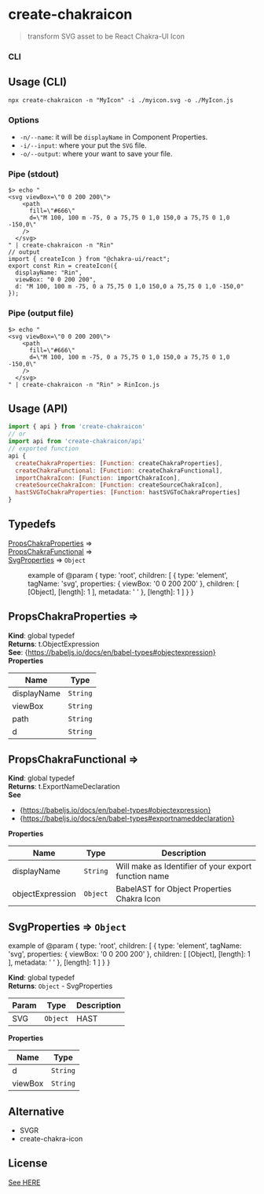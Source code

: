 # create-chakraicon
> transform SVG asset to be React Chakra-UI Icon

### CLI
## Usage (CLI)


```console
npx create-chakraicon -n "MyIcon" -i ./myicon.svg -o ./MyIcon.js
```

### Options
* `-n/--name`:  it will be `displayName` in Component Properties.
* `-i/--input`:  where your put the `SVG` file.
* `-o/--output`: where your want to save your file.

### Pipe (stdout)
```console
$> echo "
<svg viewBox=\"0 0 200 200\">
    <path
      fill=\"#666\"
      d=\"M 100, 100 m -75, 0 a 75,75 0 1,0 150,0 a 75,75 0 1,0 -150,0\"
    />
  </svg>
" | create-chakraicon -n "Rin"
// output
import { createIcon } from "@chakra-ui/react";
export const Rin = createIcon({
  displayName: "Rin",
  viewBox: "0 0 200 200",
  d: "M 100, 100 m -75, 0 a 75,75 0 1,0 150,0 a 75,75 0 1,0 -150,0"
});
```

### Pipe (output file)
```console
$> echo "
<svg viewBox=\"0 0 200 200\">
    <path
      fill=\"#666\"
      d=\"M 100, 100 m -75, 0 a 75,75 0 1,0 150,0 a 75,75 0 1,0 -150,0\"
    />
  </svg>
" | create-chakraicon -n "Rin" > RinIcon.js 
```

## Usage (API)

```js
import { api } from 'create-chakraicon'
// or
import api from 'create-chakraicon/api'
// exported function
api {
  createChakraProperties: [Function: createChakraProperties],
  createChakraFunctional: [Function: createChakraFunctional],
  importChakraIcon: [Function: importChakraIcon],
  createSourceChakraIcon: [Function: createSourceChakraIcon],
  hastSVGToChakraProperties: [Function: hastSVGToChakraProperties]
}

```

<!--TYPEDEFS-->
## Typedefs

<dl>
<dt><a href="#PropsChakraProperties">PropsChakraProperties</a> ⇒</dt>
<dd></dd>
<dt><a href="#PropsChakraFunctional">PropsChakraFunctional</a> ⇒</dt>
<dd></dd>
<dt><a href="#SvgProperties">SvgProperties</a> ⇒ <code>Object</code></dt>
<dd><p>example of @param
{
    type: &#39;root&#39;,
    children: [
      {
        type: &#39;element&#39;,
        tagName: &#39;svg&#39;,
        properties: { viewBox: &#39;0 0 200 200&#39; },
        children: [ [Object], [length]: 1 ],
        metadata: &#39;
  &#39;
      },
      [length]: 1
    ]
  }
}</p>
</dd>
</dl>

<a name="PropsChakraProperties"></a>

## PropsChakraProperties ⇒
**Kind**: global typedef  
**Returns**: t.ObjectExpression  
**See**: {https://babeljs.io/docs/en/babel-types#objectexpression}  
**Properties**

| Name | Type |
| --- | --- |
| displayName | <code>String</code> | 
| viewBox | <code>String</code> | 
| path | <code>String</code> | 
| d | <code>String</code> | 

<a name="PropsChakraFunctional"></a>

## PropsChakraFunctional ⇒
**Kind**: global typedef  
**Returns**: t.ExportNameDeclaration  
**See**

- {https://babeljs.io/docs/en/babel-types#objectexpression}
- {https://babeljs.io/docs/en/babel-types#exportnameddeclaration}

**Properties**

| Name | Type | Description |
| --- | --- | --- |
| displayName | <code>String</code> | Will make as Identifier of your export function name |
| objectExpression | <code>Object</code> | BabelAST for Object Properties Chakra Icon |

<a name="SvgProperties"></a>

## SvgProperties ⇒ <code>Object</code>
example of @param
{
    type: 'root',
    children: [
      {
        type: 'element',
        tagName: 'svg',
        properties: { viewBox: '0 0 200 200' },
        children: [ [Object], [length]: 1 ],
        metadata: '
  '
      },
      [length]: 1
    ]
  }
}

**Kind**: global typedef  
**Returns**: <code>Object</code> - SvgProperties  

| Param | Type | Description |
| --- | --- | --- |
| SVG | <code>Object</code> | HAST |

**Properties**

| Name | Type |
| --- | --- |
| d | <code>String</code> | 
| viewBox | <code>String</code> | 

<!--END TYPEDEFS-->



## Alternative
* SVGR
* create-chakra-icon
## License
[See HERE](./LICENSE)
